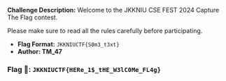 **Challenge Description:** Welcome to the JKKNIU CSE FEST 2024 Capture The Flag contest.

Please make sure to read all the rules carefully before participating.
- **Flag Format:** `JKKNIUCTF{S0m3_t3xt}`
- **Author: TM_47**
 ### **Flag 🚩:** `JKKNIUCTF{HERe_1$_tHE_W3lC0Me_FL4g}`
